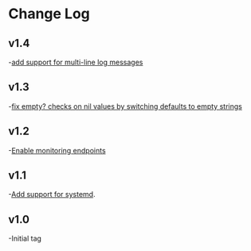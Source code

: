 # Change Log

## v1.4

-[add support for multi-line log messages ](https://github.com/SumoLogic/fluentd-kubernetes-sumologic/pull/33)

## v1.3

-[fix empty? checks on nil values by switching defaults to empty strings](https://github.com/SumoLogic/fluentd-kubernetes-sumologic/pull/32)

## v1.2

-[Enable monitoring endpoints](https://github.com/SumoLogic/fluentd-kubernetes-sumologic/pull/28)

## v1.1

-[Add support for systemd](https://github.com/SumoLogic/fluentd-kubernetes-sumologic/pull/21).

## v1.0

-Initial tag